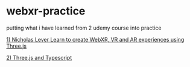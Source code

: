 # webxr-practice
putting what i have learned from 2 udemy course into practice

[1) Nicholas Lever Learn to create WebXR, VR and AR experiences using Three.js](https://www.udemy.com/share/103Avm3@URz32Z9NKPTVlpPN3J9fUo1zFhsUsvWQfPPTxV76Zcr2HtDBDn2nckQW5gn7RCBLiw==/)


[2) Three.js and Typescript](https://www.udemy.com/share/102H3y3@E_y-4Yp7BPUHeLt_p86CzP1kmmGdEYILKXzqU9QmtxVEooSlGA_ZNx2cLxLtpgExMQ==/)
